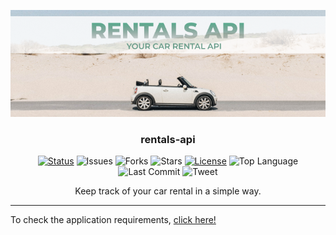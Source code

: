 <p align="center">
 <img src="./assets/rental_api_cover.png" alt="Project logo">
</p>

<h3 align="center">rentals-api</h3>

<div align="center">

[![Status](https://img.shields.io/badge/status-active-success.svg)]()
![Issues](https://img.shields.io/github/issues/jessicacastro/rentals-api)
![Forks](https://img.shields.io/github/forks/jessicacastro/rentals-api)
![Stars](https://img.shields.io/github/stars/jessicacastro/rentals-api)
[![License](https://img.shields.io/badge/license-MIT-blue.svg)](/LICENSE)
![Top Language](https://img.shields.io/github/languages/top/jessicacastro/rentals-api)
![Last Commit](https://img.shields.io/github/last-commit/jessicacastro/rentals-api)
![Tweet](https://img.shields.io/twitter/url?url=https%3A%2F%2Fgithub.com%2Fjessicacastro%2Frentals-api)
</div>

<p align="center">
  Keep track of your car rental in a simple way.
  <br />
</p>

---

To check the application requirements, [click here!](../main/docs/REQUIREMENTS.md)
